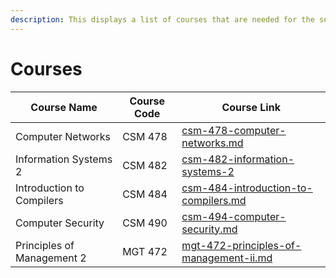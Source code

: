 ```yaml
---
description: This displays a list of courses that are needed for the semester
---
```


# Courses

| Course Name                | Course Code | Course Link                                                                                |
| -------------------------- | ----------- | ------------------------------------------------------------------------------------------ |
| Computer Networks          | CSM 478     | [csm-478-computer-networks.md](csm-478-computer-networks.md "mention")                     |
| Information Systems 2      | CSM 482     | [csm-482-information-systems-2](csm-482-information-systems-2/ "mention")                  |
| Introduction to Compilers  | CSM 484     | [csm-484-introduction-to-compilers.md](csm-484-introduction-to-compilers.md "mention")     |
| Computer Security          | CSM 490     | [csm-494-computer-security.md](csm-494-computer-security.md "mention")                     |
| Principles of Management 2 | MGT 472     | [mgt-472-principles-of-management-ii.md](mgt-472-principles-of-management-ii.md "mention") |
